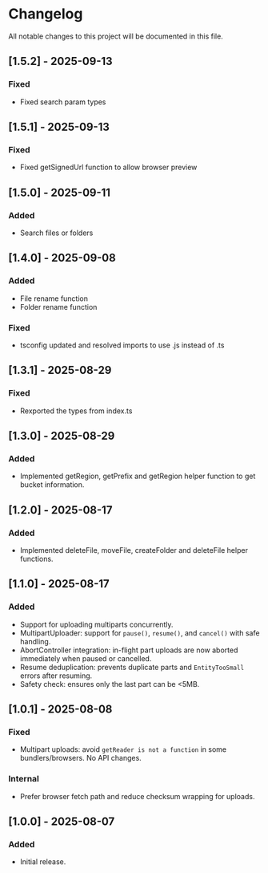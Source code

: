 # Changelog
All notable changes to this project will be documented in this file.

## [1.5.2] - 2025-09-13
### Fixed
- Fixed search param types

## [1.5.1] - 2025-09-13
### Fixed
- Fixed getSignedUrl function to allow browser preview

## [1.5.0] - 2025-09-11
### Added
- Search files or folders

## [1.4.0] - 2025-09-08
### Added
- File rename function
- Folder rename function
### Fixed
- tsconfig updated and resolved imports to use .js instead of .ts

## [1.3.1] - 2025-08-29
### Fixed
- Rexported the types from index.ts

## [1.3.0] - 2025-08-29
### Added
- Implemented getRegion, getPrefix and getRegion helper function to get bucket information.

## [1.2.0] - 2025-08-17
### Added
- Implemented deleteFile, moveFile, createFolder and deleteFile helper functions.

## [1.1.0] - 2025-08-17
### Added
- Support for uploading multiparts concurrently.
- MultipartUploader: support for `pause()`, `resume()`, and `cancel()` with safe handling.
- AbortController integration: in-flight part uploads are now aborted immediately when paused or cancelled.
- Resume deduplication: prevents duplicate parts and `EntityTooSmall` errors after resuming.
- Safety check: ensures only the last part can be <5MB.

## [1.0.1] - 2025-08-08
### Fixed
- Multipart uploads: avoid `getReader is not a function` in some bundlers/browsers. No API changes.

### Internal
- Prefer browser fetch path and reduce checksum wrapping for uploads.

## [1.0.0] - 2025-08-07
### Added
- Initial release.